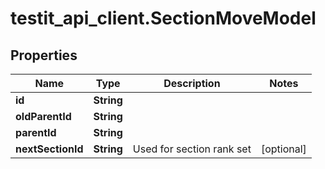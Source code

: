 # testit_api_client.SectionMoveModel

## Properties

Name | Type | Description | Notes
------------ | ------------- | ------------- | -------------
**id** | **String** |  | 
**oldParentId** | **String** |  | 
**parentId** | **String** |  | 
**nextSectionId** | **String** | Used for section rank set | [optional] 


